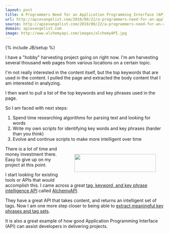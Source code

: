 ```yaml
---
layout: post
title: A Programmers Need for an Application Programming Interface (API)
url: http://apievangelist.com/2010/08/22/a-programmers-need-for-an-application-programming-interface-api/
source: http://apievangelist.com/2010/08/22/a-programmers-need-for-an-application-programming-interface-api/
domain: apievangelist.com
image: http://www.alchemyapi.com/images/alchemyAPI.jpg
---
```

{% include JB/setup %}<p>I have a "hobby" harvesting project going on right now. I'm am harvesting several thousand web pages from various locations on a certain topic.<p></p>
I'm not really interested in the content itself, but the top keywords that are used in the content. I pulled the page and extracted the body content that I am interested in analyzing.<p></p>
I then want to pull a list of the top keywords and key phrases used in the page.<p></p>
So I am faced with next steps:
<ol class="mainlist">
	<li>Spend time researching algorithms for parsing text and looking for words</li>
	<li>Write my own scripts for identifying key words and key phrases (harder than you think)</li>
	<li>Evolve and continue scripts to make more intelligent over time</li>
</ol>
<img class="alignnone" style="padding: 25px;" title="AlchemyAPI" src="http://www.alchemyapi.com/images/alchemyAPI.jpg" alt="" width="259" height="57" align="right" />There is a lot of time and money investment there. Easy to give up on my project at this point.<p></p>
I start looking for existing tools or APIs that would accomplish this. I came across a great <a href="http://www.alchemyapi.com/" target="_blank">tag, keyword, and key phrase intelligence API</a> called <a href="http://www.alchemyapi.com/" target="_blank">AlchemyAPI</a>.<p></p>
They have a great API that takes content, and returns an intelligent set of tags. Now I am one more step closer to being able to <a href="http://www.kinlane.com/2010/08/meaningful-key-phrases-and-tag-sets/" target="_blank">extract meaningful key phrases and tag sets</a>.<p></p>
It is also a great example of how good Application Programming Interface (API) can assist developers in delivering projects.
</p>
